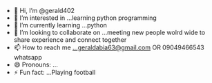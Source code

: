 - 👋 Hi, I’m @gerald402
- 👀 I’m interested in ...learning python programming
- 🌱 I’m currently learning ...python 
- 💞️ I’m looking to collaborate on ...meeting new people wolrd wide to share experience and connect together 
- 📫 How to reach me ...geraldabia63@gmail.com OR 09049466543 whatsapp
- 😄 Pronouns: ...
- ⚡ Fun fact: ...Playing football

<!---
gerald402/gerald402 is a ✨ special ✨ repository because its `README.md` (this file) appears on your GitHub profile.
You can click the Preview link to take a look at your changes.
--->
